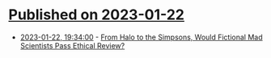 # [Published on 2023-01-22](index.md)

* [2023-01-22, 19:34:00](https://games.slashdot.org/story/23/01/22/193207/from-halo-to-the-simpsons-would-fictional-mad-scientists-pass-ethical-review?utm_source=rss1.0mainlinkanon&utm_medium=feed) - [From Halo to the Simpsons, Would Fictional Mad Scientists Pass Ethical Review?](https://games.slashdot.org/story/23/01/22/193207/from-halo-to-the-simpsons-would-fictional-mad-scientists-pass-ethical-review?utm_source=rss1.0mainlinkanon&utm_medium=feed)
